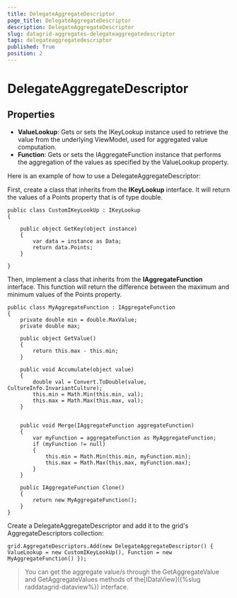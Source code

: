 ```yaml
---
title: DelegateAggregateDescriptor
page_title: DelegateAggregateDescriptor
description: DelegateAggregateDescriptor
slug: datagrid-aggregates-delegateaggregatedescriptor
tags: delegateaggregatedescriptor
published: True
position: 2
---
```


# DelegateAggregateDescriptor

## Properties

* **ValueLookup**: Gets or sets the IKeyLookup instance used to retrieve the value from the underlying ViewModel, used for aggregated value computation.
* **Function**: Gets or sets the IAggregateFunction instance that performs the aggregation of the values as specified by the ValueLookup property.

Here is an example of how to use a DelegateAggregateDescriptor:

First, create a class that inherits from the **IKeyLookup** interface. It will return the values of a Points property that is of type double.

	public class CustomIKeyLookUp : IKeyLookup
	{
	
	    public object GetKey(object instance)
	    {
	        var data = instance as Data;
	        return data.Points;
	    }
	
	}

Then, implement a class that inherits from the **IAggregateFunction** interface. This function will return the difference between the maximum and minimum values of the Points property.

	public class MyAggregateFunction : IAggregateFunction
	{
	    private double min = double.MaxValue;
	    private double max;
	
	    public object GetValue()
	    {
	        return this.max - this.min;
	    }
	
	    public void Accumulate(object value)
	    {
	        double val = Convert.ToDouble(value, CultureInfo.InvariantCulture);
	        this.min = Math.Min(this.min, val);
	        this.max = Math.Max(this.max, val);
	    }
	
	
	    public void Merge(IAggregateFunction aggregateFunction)
	    {
	        var myFunction = aggregateFunction as MyAggregateFunction;
	        if (myFunction != null)
	        {
	            this.min = Math.Min(this.min, myFunction.min);
	            this.max = Math.Max(this.max, myFunction.max);
	        }
	    }
	
	    public IAggregateFunction Clone()
	    {
	        return new MyAggregateFunction();
	    }
	}

Create a DelegateAggregateDescriptor and add it to the grid's AggregateDescriptors collection:

	grid.AggregateDescriptors.Add(new DelegateAggregateDescriptor() { ValueLookup = new CustomIKeyLookUp(), Function = new MyAggregateFunction() });

>You can get the aggregate value/s through the GetAggregateValue and GetAggregateValues methods of the[IDataView]({%slug raddatagrid-dataview%}) interface.

